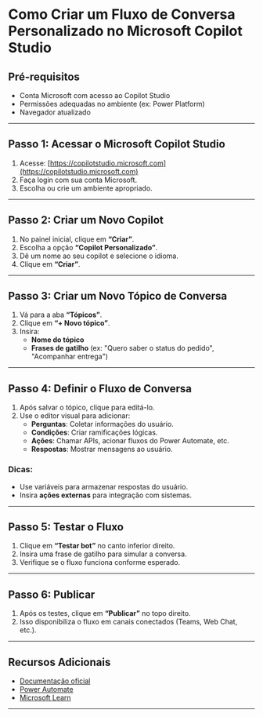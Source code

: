 # Como Criar um Fluxo de Conversa Personalizado no Microsoft Copilot Studio

## Pré-requisitos
- Conta Microsoft com acesso ao Copilot Studio
- Permissões adequadas no ambiente (ex: Power Platform)
- Navegador atualizado

---

## Passo 1: Acessar o Microsoft Copilot Studio

1. Acesse: [https://copilotstudio.microsoft.com](https://copilotstudio.microsoft.com)
2. Faça login com sua conta Microsoft.
3. Escolha ou crie um ambiente apropriado.

---

## Passo 2: Criar um Novo Copilot

1. No painel inicial, clique em **“Criar”**.
2. Escolha a opção **“Copilot Personalizado”**.
3. Dê um nome ao seu copilot e selecione o idioma.
4. Clique em **“Criar”**.

---

## Passo 3: Criar um Novo Tópico de Conversa

1. Vá para a aba **“Tópicos”**.
2. Clique em **“+ Novo tópico”**.
3. Insira:
   - **Nome do tópico**
   - **Frases de gatilho** (ex: "Quero saber o status do pedido", "Acompanhar entrega")

---

## Passo 4: Definir o Fluxo de Conversa

1. Após salvar o tópico, clique para editá-lo.
2. Use o editor visual para adicionar:
   - **Perguntas**: Coletar informações do usuário.
   - **Condições**: Criar ramificações lógicas.
   - **Ações**: Chamar APIs, acionar fluxos do Power Automate, etc.
   - **Respostas**: Mostrar mensagens ao usuário.

### Dicas:
- Use variáveis para armazenar respostas do usuário.
- Insira **ações externas** para integração com sistemas.

---

## Passo 5: Testar o Fluxo

1. Clique em **“Testar bot”** no canto inferior direito.
2. Insira uma frase de gatilho para simular a conversa.
3. Verifique se o fluxo funciona conforme esperado.

---

## Passo 6: Publicar

1. Após os testes, clique em **“Publicar”** no topo direito.
2. Isso disponibiliza o fluxo em canais conectados (Teams, Web Chat, etc.).

---

## Recursos Adicionais

- [Documentação oficial](https://learn.microsoft.com/power-virtual-agents/)
- [Power Automate](https://make.powerautomate.com/)
- [Microsoft Learn](https://learn.microsoft.com/training/)

---
